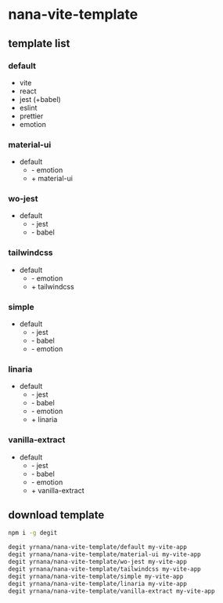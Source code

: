 # nana-vite-template

## template list

### default

- vite
- react
- jest (+babel)
- eslint
- prettier
- emotion

### material-ui

- default
  - \- emotion
  - \+ material-ui

### wo-jest

- default
  - \- jest
  - \- babel

### tailwindcss

- default
  - \- emotion
  - \+ tailwindcss

### simple

- default
  - \- jest
  - \- babel
  - \- emotion

### linaria

- default
  - \- jest
  - \- babel
  - \- emotion
  - \+ linaria

### vanilla-extract

- default
  - \- jest
  - \- babel
  - \- emotion
  - \+ vanilla-extract

## download template

```bash
npm i -g degit

degit yrnana/nana-vite-template/default my-vite-app
degit yrnana/nana-vite-template/material-ui my-vite-app
degit yrnana/nana-vite-template/wo-jest my-vite-app
degit yrnana/nana-vite-template/tailwindcss my-vite-app
degit yrnana/nana-vite-template/simple my-vite-app
degit yrnana/nana-vite-template/linaria my-vite-app
degit yrnana/nana-vite-template/vanilla-extract my-vite-app
```
